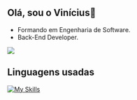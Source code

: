 ## Olá, sou o Vinícius👋

- Formando em Engenharia de Software.
- Back-End Developer.

<picture>
  <source
    srcset="https://github-readme-stats.vercel.app/api?username=Vinicius2508&show_icons=true&theme=dark"
    media="(prefers-color-scheme: dark)"
  />
  <source
    srcset="https://github-readme-stats.vercel.app/api?username=anuraghazra&hide_progress=true"
    media="(prefers-color-scheme: light), (prefers-color-scheme: no-preference)"
  />
  <img src="https://github-readme-stats.vercel.app/api?username=anuraghazra&hide_progress=true" />
</picture>

## Linguagens usadas

[![My Skills](https://skillicons.dev/icons?i=java,python,vscode)](https://skillicons.dev)
